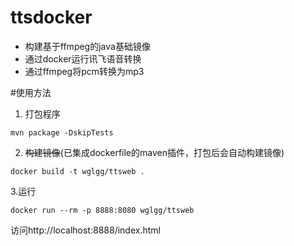 # ttsdocker

*   构建基于ffmpeg的java基础镜像
*   通过docker运行讯飞语音转换
*   通过ffmpeg将pcm转换为mp3

#使用方法
1.   打包程序

    mvn package -DskipTests

2.   <del>构建镜像</del>(已集成dockerfile的maven插件，打包后会自动构建镜像)

    docker build -t wglgg/ttsweb .

3.运行

    docker run --rm -p 8888:8080 wglgg/ttsweb
        
访问http://localhost:8888/index.html

